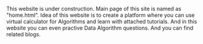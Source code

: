 This website is under construction. 
Main page of this site is named as "home.html". 
Idea of this website is to create a platform where you can use virtual calculator for Algorithms and learn with attached tutorials. And in this website you can even practive Data Algorithm questions.
And you can find related blogs.
